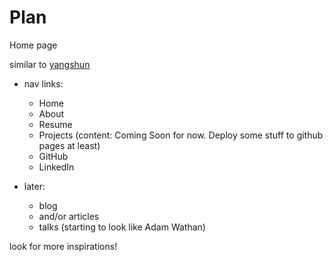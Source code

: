 # Plan

Home page

similar to [yangshun](https://yangshuntay.com/)
* nav links:
  * Home
  * About
  * Resume
  * Projects (content: Coming Soon for now. Deploy some stuff to github pages at least)
  * GitHub
  * LinkedIn

* later:
  * blog
  * and/or articles
  * talks (starting to look like Adam Wathan)

look for more inspirations!
